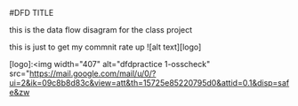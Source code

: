 #DFD TITLE

this is the data flow disagram for the class project


this is just to get my commnit rate up
![alt text][logo]

[logo]:<img width="407" alt="dfdpractice 1-osscheck" src="https://mail.google.com/mail/u/0/?ui=2&ik=09c8b8d83c&view=att&th=15725e85220795d0&attid=0.1&disp=safe&zw
